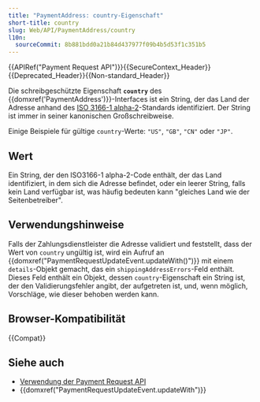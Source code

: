 ```yaml
---
title: "PaymentAddress: country-Eigenschaft"
short-title: country
slug: Web/API/PaymentAddress/country
l10n:
  sourceCommit: 8b881bdd0a21b84d437977f09b4b5d53f1c351b5
---
```


{{APIRef("Payment Request API")}}{{SecureContext_Header}}{{Deprecated_Header}}{{Non-standard_Header}}

Die schreibgeschützte Eigenschaft **`country`** des {{domxref('PaymentAddress')}}-Interfaces ist ein String, der das Land der Adresse anhand des [ISO 3166-1 alpha-2](https://en.wikipedia.org/wiki/ISO_3166-1_alpha-2)-Standards identifiziert. Der String ist immer in seiner kanonischen Großschreibweise.

Einige Beispiele für gültige `country`-Werte: `"US"`, `"GB"`, `"CN"` oder `"JP"`.

## Wert

Ein String, der den ISO3166-1 alpha-2-Code enthält, der das Land identifiziert, in dem sich die Adresse befindet, oder ein leerer String, falls kein Land verfügbar ist, was häufig bedeuten kann "gleiches Land wie der Seitenbetreiber".

## Verwendungshinweise

Falls der Zahlungsdienstleister die Adresse validiert und feststellt, dass der Wert von `country` ungültig ist, wird ein Aufruf an {{domxref("PaymentRequestUpdateEvent.updateWith()")}} mit einem `details`-Objekt gemacht, das ein `shippingAddressErrors`-Feld enthält. Dieses Feld enthält ein Objekt, dessen `country`-Eigenschaft ein String ist, der den Validierungsfehler angibt, der aufgetreten ist, und, wenn möglich, Vorschläge, wie dieser behoben werden kann.

## Browser-Kompatibilität

{{Compat}}

## Siehe auch

- [Verwendung der Payment Request API](/de/docs/Web/API/Payment_Request_API/Using_the_Payment_Request_API)
- {{domxref("PaymentRequestUpdateEvent.updateWith")}}
